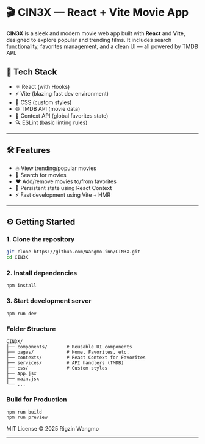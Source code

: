 # 🎬 CIN3X — React + Vite Movie App

**CIN3X** is a sleek and modern movie web app built with **React** and **Vite**, designed to explore popular and trending films. It includes search functionality, favorites management, and a clean UI — all powered by TMDB API.

## 🚀 Tech Stack

- ⚛️ React (with Hooks)
- ⚡ Vite (blazing fast dev environment)
- 🎨 CSS (custom styles)
- 🌐 TMDB API (movie data)
- 🧠 Context API (global favorites state)
- 🔍 ESLint (basic linting rules)

---

## 🛠 Features

- 🔥 View trending/popular movies
- 🔎 Search for movies
- ❤️ Add/remove movies to/from favorites
- 💾 Persistent state using React Context
- ⚡ Fast development using Vite + HMR

---

## ⚙️ Getting Started

### 1. Clone the repository
```bash
git clone https://github.com/Wangmo-inn/CIN3X.git
cd CIN3X
```
### 2. Install dependencies
```npm install```
### 3. Start development server
```npm run dev```


### Folder Structure
```
CIN3X/
├── components/       # Reusable UI components
├── pages/            # Home, Favorites, etc.
├── contexts/         # React Context for Favorites
├── services/         # API handlers (TMDB)
├── css/              # Custom styles
├── App.jsx
├── main.jsx
└── ...
```
### Build for Production
```
npm run build
npm run preview

```
MIT License © 2025 Rigzin Wangmo

---



